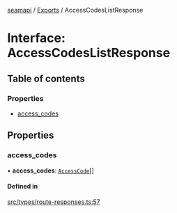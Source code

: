 [seamapi](../README.md) / [Exports](../modules.md) / AccessCodesListResponse

# Interface: AccessCodesListResponse

## Table of contents

### Properties

- [access\_codes](AccessCodesListResponse.md#access_codes)

## Properties

### access\_codes

• **access\_codes**: [`AccessCode`](../modules.md#accesscode)[]

#### Defined in

[src/types/route-responses.ts:57](https://github.com/seamapi/seamapi-javascript/blob/main/src/types/route-responses.ts#L57)
